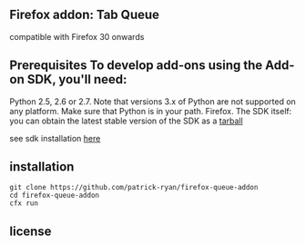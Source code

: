 Firefox addon: Tab Queue
------------------------

compatible with Firefox 30 onwards



Prerequisites
To develop add-ons using the Add-on SDK, you'll need:
----
Python 2.5, 2.6 or 2.7. Note that versions 3.x of Python are not supported on any platform. Make sure that Python is in your path.
Firefox.
The SDK itself: you can obtain the latest stable version of the SDK as a [tarball](https://ftp.mozilla.org/pub/mozilla.org/labs/jetpack/jetpack-sdk-latest.tar.gz)

see sdk installation [here](https://developer.mozilla.org/en-US/Add-ons/SDK/Tutorials/Installation)


installation
----
```
git clone https://github.com/patrick-ryan/firefox-queue-addon
cd firefox-queue-addon
cfx run
```


license
----
